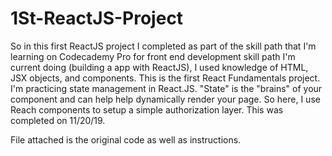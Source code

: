 # 1St-ReactJS-Project

So in this first ReactJS project I completed as part of the skill path that I'm learning on Codecademy Pro for front end development skill path I'm current doing (building a app with ReactJS), I used knowledge of HTML, JSX objects, and components. This is the first React Fundamentals project. I'm practicing state management in React.JS. "State" is the "brains" of your component and can help help dynamically render your page. So here, I use Reach components to setup a simple authorization layer. This was completed on 11/20/19. 

File attached is the original code as well as instructions. 
